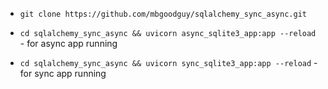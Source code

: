 - ```git clone https://github.com/mbgoodguy/sqlalchemy_sync_async.git```

- ```cd sqlalchemy_sync_async && uvicorn async_sqlite3_app:app --reload``` - for async app running
- ```cd sqlalchemy_sync_async && uvicorn sync_sqlite3_app:app --reload``` - for sync app running
